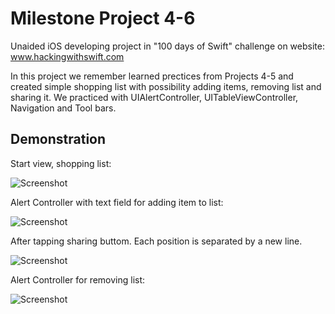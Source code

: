 #  Milestone Project 4-6

Unaided iOS developing project in "100 days of Swift" challenge on website: www.hackingwithswift.com

In this project we remember learned prectices from Projects 4-5 and created simple shopping list with possibility adding items, removing list and sharing it. We practiced with UIAlertController, UITableViewController, Navigation and Tool bars.

## Demonstration

Start view, shopping list:

![Screenshot](screen1.png)

Alert Controller with text field for adding item to list:

![Screenshot](screen2.png)

After tapping sharing buttom. Each position is separated by a new line.

![Screenshot](screen3.png)

Alert Controller for removing list:

![Screenshot](screen4.png)
